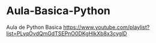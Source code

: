 # Aula-Basica-Python

Aula de Python Basica https://www.youtube.com/playlist?list=PLyqOvdQmGdTSEPnO0DKgHlkXb8x3cyglD
